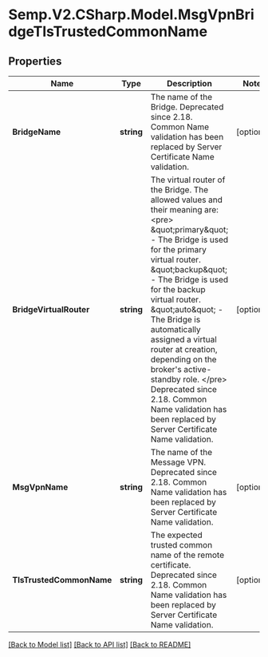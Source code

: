 # Semp.V2.CSharp.Model.MsgVpnBridgeTlsTrustedCommonName
## Properties

Name | Type | Description | Notes
------------ | ------------- | ------------- | -------------
**BridgeName** | **string** | The name of the Bridge. Deprecated since 2.18. Common Name validation has been replaced by Server Certificate Name validation. | [optional] 
**BridgeVirtualRouter** | **string** | The virtual router of the Bridge. The allowed values and their meaning are:  &lt;pre&gt; \&quot;primary\&quot; - The Bridge is used for the primary virtual router. \&quot;backup\&quot; - The Bridge is used for the backup virtual router. \&quot;auto\&quot; - The Bridge is automatically assigned a virtual router at creation, depending on the broker&#x27;s active-standby role. &lt;/pre&gt;  Deprecated since 2.18. Common Name validation has been replaced by Server Certificate Name validation. | [optional] 
**MsgVpnName** | **string** | The name of the Message VPN. Deprecated since 2.18. Common Name validation has been replaced by Server Certificate Name validation. | [optional] 
**TlsTrustedCommonName** | **string** | The expected trusted common name of the remote certificate. Deprecated since 2.18. Common Name validation has been replaced by Server Certificate Name validation. | [optional] 

[[Back to Model list]](../README.md#documentation-for-models) [[Back to API list]](../README.md#documentation-for-api-endpoints) [[Back to README]](../README.md)

